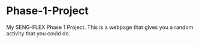 # Phase-1-Project
My SENG-FLEX Phase 1 Project. This is a webpage that gives you a random activity that you could do. 
